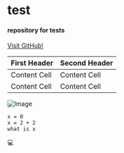 test
==========

#### repository for tests

[Visit GitHub!](www.github.com)

First Header  | Second Header
------------- | -------------
Content Cell  | Content Cell
Content Cell  | Content Cell

![Image](http://ocdn.eu/images/pulscms/NDM7MDA_/b5c5fb9cdc2e52baabb3b537ab25ad67.png)

```
x = 0
x = 2 + 2
what is x
```

:computer:

